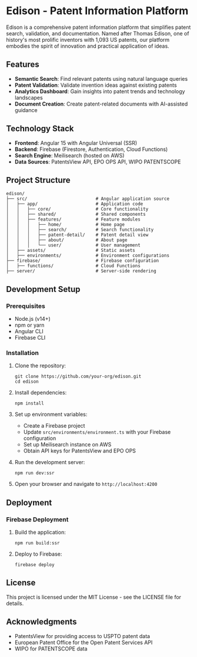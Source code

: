 # Edison - Patent Information Platform

Edison is a comprehensive patent information platform that simplifies patent search, validation, and documentation. Named after Thomas Edison, one of history's most prolific inventors with 1,093 US patents, our platform embodies the spirit of innovation and practical application of ideas.

## Features

- **Semantic Search**: Find relevant patents using natural language queries
- **Patent Validation**: Validate invention ideas against existing patents
- **Analytics Dashboard**: Gain insights into patent trends and technology landscapes
- **Document Creation**: Create patent-related documents with AI-assisted guidance

## Technology Stack

- **Frontend**: Angular 15 with Angular Universal (SSR)
- **Backend**: Firebase (Firestore, Authentication, Cloud Functions)
- **Search Engine**: Meilisearch (hosted on AWS)
- **Data Sources**: PatentsView API, EPO OPS API, WIPO PATENTSCOPE

## Project Structure

```
edison/
├── src/                          # Angular application source
│   ├── app/                      # Application code
│   │   ├── core/                 # Core functionality
│   │   ├── shared/               # Shared components
│   │   ├── features/             # Feature modules
│   │   │   ├── home/             # Home page
│   │   │   ├── search/           # Search functionality
│   │   │   ├── patent-detail/    # Patent detail view
│   │   │   ├── about/            # About page
│   │   │   └── user/             # User management
│   ├── assets/                   # Static assets
│   ├── environments/             # Environment configurations
├── firebase/                     # Firebase configuration
│   ├── functions/                # Cloud Functions
├── server/                       # Server-side rendering
```

## Development Setup

### Prerequisites

- Node.js (v14+)
- npm or yarn
- Angular CLI
- Firebase CLI

### Installation

1. Clone the repository:
   ```
   git clone https://github.com/your-org/edison.git
   cd edison
   ```

2. Install dependencies:
   ```
   npm install
   ```

3. Set up environment variables:
   - Create a Firebase project
   - Update `src/environments/environment.ts` with your Firebase configuration
   - Set up Meilisearch instance on AWS
   - Obtain API keys for PatentsView and EPO OPS

4. Run the development server:
   ```
   npm run dev:ssr
   ```

5. Open your browser and navigate to `http://localhost:4200`

## Deployment

### Firebase Deployment

1. Build the application:
   ```
   npm run build:ssr
   ```

2. Deploy to Firebase:
   ```
   firebase deploy
   ```

## License

This project is licensed under the MIT License - see the LICENSE file for details.

## Acknowledgments

- PatentsView for providing access to USPTO patent data
- European Patent Office for the Open Patent Services API
- WIPO for PATENTSCOPE data
